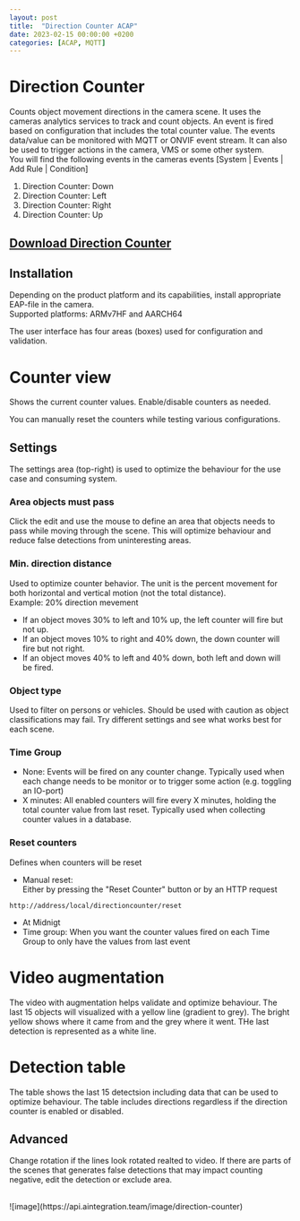 ```yaml
---
layout: post
title:  "Direction Counter ACAP"
date: 2023-02-15 00:00:00 +0200
categories: [ACAP, MQTT]
---
```

# Direction Counter

Counts object movement directions in the camera scene.
It uses the cameras analytics services to track and count objects.
An event is fired based on configuration that includes the total counter value.
The events data/value can be monitored with MQTT or ONVIF event stream.
It can also be used to trigger actions in the camera, VMS or some other system.  
You will find the following events in the cameras events [System | Events | Add Rule | Condition]  

1. Direction Counter: Down
2. Direction Counter: Left
3. Direction Counter: Right
4. Direction Counter: Up

## [Download Direction Counter](https://acap.juhlin.me/package/directioncounter)

## Installation
Depending on the product platform and its capabilities, install appropriate EAP-file in the camera.  
Supported platforms: ARMv7HF and AARCH64  

The user interface has four areas (boxes) used for configuration and validation.

# Counter view
Shows the current counter values. Enable/disable counters as needed.  
  
You can manually reset the counters while testing various configurations.  

## Settings
The settings area (top-right) is used to optimize the behaviour for the use case and consuming system.

### Area objects must pass
Click the edit and use the mouse to define an area that objects needs to pass while moving through the scene.  This will optimize behaviour and reduce false detections from uninteresting areas.

### Min. direction distance
Used to optimize counter behavior.  The unit is the percent movement for both horizontal and vertical motion (not the total distance).  
Example:  20% direction mevement
* If an object moves 30% to left and 10% up, the left counter will fire but not up.  
* If an object moves 10% to right and 40% down, the down counter will fire but not right.  
* If an object moves 40% to left and 40% down, both left and down will be fired.  

### Object type
Used to filter on persons or vehicles.  Should be used with caution as object classifications may fail.  Try different settings and see what works best for each scene.

### Time Group
- None:  Events will be fired on any counter change.  Typically used when each change needs to be monitor or to trigger some action (e.g. toggling an IO-port)
- X minutes:  All enabled counters will fire every X minutes, holding the total counter value from last reset.  Typically used when collecting counter values in a database.  

### Reset counters
Defines when counters will be reset  
  
* Manual reset:  
Either by pressing the "Reset Counter" button or by  an HTTP request
```
http://address/local/directioncounter/reset
```
* At Midnigt
* Time group:  When you want the counter values fired on each Time Group to only have the values from last event

# Video augmentation
The video with augmentation helps validate and optimize behaviour.  The last 15 objects will visualized with a yellow line (gradient to grey).  The bright yellow shows where it came from and the grey where it went.  THe last detection is represented as a white line.

# Detection table
The table shows the last 15 detectsion including data that can be used to optimize behaviour.  The table includes directions regardless if the direction counter is enabled or disabled.

## Advanced
Change rotation if the lines look rotated realted to video.
If there are parts of the scenes that generates false detections that may impact counting negative, edit the detection or exclude area.

<br/>
![image](https://api.aintegration.team/image/direction-counter)
